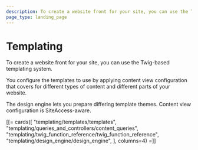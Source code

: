 ```yaml
---
description: To create a website front for your site, you can use the Twig-based templating system. You configure the templates to use by applying content view configuration that covers for different types of content and different parts of your website.
page_type: landing_page
---
```


# Templating

To create a website front for your site, you can use the Twig-based templating system.

You configure the templates to use by applying content view configuration
that covers for different types of content and different parts of your website.

The design engine lets you prepare differing template themes.
Content view configuration is SiteAccess-aware.

[[= cards([
    "templating/templates/templates",
    "templating/queries_and_controllers/content_queries",
    "templating/twig_function_reference/twig_function_reference",
    "templating/design_engine/design_engine",
], columns=4) =]]
